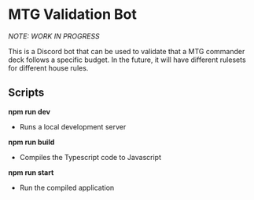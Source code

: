 # MTG Validation Bot

*NOTE: WORK IN PROGRESS*

This is a Discord bot that can be used to validate that a MTG commander deck follows a specific budget. In the future, it will have different rulesets for different house rules.

## Scripts

**npm run dev**
- Runs a local development server

**npm run build**
- Compiles the Typescript code to Javascript

**npm run start**
- Run the compiled application
